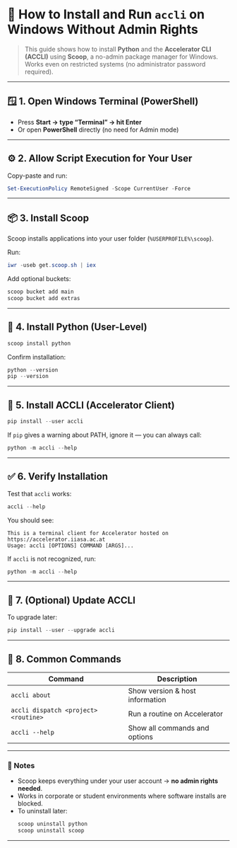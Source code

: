 # 🧠 How to Install and Run `accli` on Windows Without Admin Rights

> This guide shows how to install **Python** and the **Accelerator CLI (ACCLI)** using **Scoop**, a no-admin package manager for Windows.  
> Works even on restricted systems (no administrator password required).

---

## 🪟 1. Open Windows Terminal (PowerShell)
- Press **Start → type “Terminal” → hit Enter**  
- Or open **PowerShell** directly (no need for Admin mode)

---

## ⚙️ 2. Allow Script Execution for Your User
Copy-paste and run:
```powershell
Set-ExecutionPolicy RemoteSigned -Scope CurrentUser -Force
```

---

## 📦 3. Install Scoop
Scoop installs applications into your user folder (`%USERPROFILE%\scoop`).

Run:
```powershell
iwr -useb get.scoop.sh | iex
```

Add optional buckets:
```powershell
scoop bucket add main
scoop bucket add extras
```

---

## 🐍 4. Install Python (User-Level)
```powershell
scoop install python
```

Confirm installation:
```powershell
python --version
pip --version
```

---

## 🚀 5. Install ACCLI (Accelerator Client)
```powershell
pip install --user accli
```

If `pip` gives a warning about PATH, ignore it — you can always call:
```powershell
python -m accli --help
```

---

## ✅ 6. Verify Installation
Test that `accli` works:
```powershell
accli --help
```

You should see:
```
This is a terminal client for Accelerator hosted on https://accelerator.iiasa.ac.at
Usage: accli [OPTIONS] COMMAND [ARGS]...
```

If `accli` is not recognized, run:
```powershell
python -m accli --help
```

---

## 🔄 7. (Optional) Update ACCLI
To upgrade later:
```powershell
pip install --user --upgrade accli
```

---

## 🧰 8. Common Commands
| Command | Description |
|----------|--------------|
| `accli about` | Show version & host information |
| `accli dispatch <project> <routine>` | Run a routine on Accelerator |
| `accli --help` | Show all commands and options |

---

### 📝 Notes
- Scoop keeps everything under your user account → **no admin rights needed**.
- Works in corporate or student environments where software installs are blocked.
- To uninstall later:
  ```powershell
  scoop uninstall python
  scoop uninstall scoop
  ```

---
